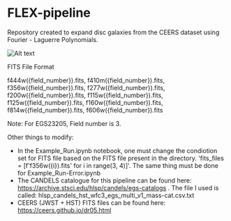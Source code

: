 # FLEX-pipeline

Repository created to expand disc galaxies from the CEERS dataset using Fourier - Laguerre Polynomials. 

![Alt text](Paper_Grid.png)

FITS File Format

f444w({field_number}).fits, f410m({field_number}).fits, f356w({field_number}).fits, f277w({field_number}).fits, f200w({field_number}).fits, f115w({field_number}).fits, f125w({field_number}).fits, f160w({field_number}).fits, f814w({field_number}).fits, f606w({field_number}).fits

Note: For EGS23205, Field number is 3. 

Other things to modify:

- In the Example_Run.ipynb notebook, one must change the condiotion set for FITS file based on the FITS file present in the directory. 'fits_files = [f'f356w({i}).fits' for i in range(3, 4)]'. The same thing must be done for Example_Run-Error.ipynb
- The CANDELS catalogue for this pipeline can be found here: https://archive.stsci.edu/hlsp/candels/egs-catalogs . The file I used is called: hlsp_candels_hst_wfc3_egs_multi_v1_mass-cat.csv.txt 
- CEERS (JWST + HST) FITS files can be found here: https://ceers.github.io/dr05.html
